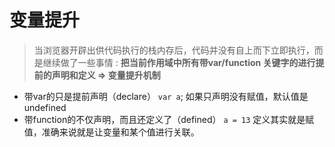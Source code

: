 # 变量提升

> 当浏览器开辟出供代码执行的栈内存后，代码并没有自上而下立即执行，而是继续做了一些事情
: **把当前作用域中所有带var/function 关键字的进行提前的声明和定义 => 变量提升机制**

+ 带var的只是提前声明（declare） ``var a``; 如果只声明没有赋值，默认值是undefined
+ 带function的不仅声明，而且还定义了（defined） ``a = 13`` 定义其实就是赋值，准确来说就是让变量和某个值进行关联。